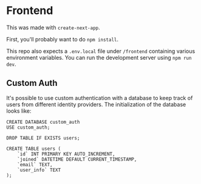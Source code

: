 # Frontend

This was made with `create-next-app`.

First, you'll probably want to do `npm install`.

This repo also expects a `.env.local` file under `/frontend` containing various environment variables.
You can run the development server using `npm run dev`. 

## Custom Auth

It's possible to use custom authentication with a database to keep track of users from different identity providers. The initialization of the database looks like:

```
CREATE DATABASE custom_auth
USE custom_auth;

DROP TABLE IF EXISTS users;

CREATE TABLE users (
    `id` INT PRIMARY KEY AUTO_INCREMENT,
    `joined` DATETIME DEFAULT CURRENT_TIMESTAMP,
    `email` TEXT,
    `user_info` TEXT
);
```